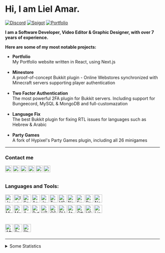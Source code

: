 # Hi, I am Liel Amar.

[![Discord](https://img.shields.io/discord/416652224505184276?color=%235865F2&label=Join%20My%20Discord)](https://discord.gg/NzgBrqR)
[![Spigot](https://img.shields.io/badge/Check%20me%20out%20on-Spigot-yellow)](https://www.spigotmc.org/members/446937/)
[![Portfolio](https://img.shields.io/badge/Visit%20My-Portfolio-blueviolet)](https://lielamar.com)

<b>I am a Software Developer, Video Editor & Graphic Designer, with over 7 years of experience.</b>

<b>Here are some of my most notable projects:</b>
<ul>
  <li><b>Portfolio</b><br>My Portfolio website written in React, using Next.js</li>
  <br>
  <li><b>Minestore</b><br>A proof-of-concept Bukkit plugin - Online Webstores synchronized with Minecraft servers supporting player authentication</li>
  <br>
  <li><b>Two Factor Authentication</b><br>The most powerful 2FA plugin for Bukkit servers. Including support for Bungeecord, MySQL & MongoDB and full-customazation</li>
  <br>
  <li><b>Language Fix</b><br>The best Bukkit plugin for fixing RTL issues for languages such as Hebrew & Arabic</li>
  <br>
  <li><b>Party Games</b><br>A fork of Hypixel's Party Games plugin, including all 26 minigames</li>
</ul>

---

### Contact me

[<img align="left" alt="website"  width="22px" style="fill: orange;" src="https://lielamar.com/svgs/website.svg" />][website]
[<img align="left" alt="twitter"  width="22px" src="https://lielamar.com/svgs/twitter_colored.svg" />][twitter]
[<img align="left" alt="youtube"  width="22px" src="https://lielamar.com/svgs/youtube_colored.svg" />][youtube]
[<img align="left" alt="npm" width="22px" src="https://lielamar.com/svgs/npm_colored.svg" />][npm]
[<img align="left" alt="spigot"   width="22px" src="https://lielamar.com/svgs/spigot_colored.svg" />][spigot]
[<img align="left" alt="linkedin" width="22px" src="https://lielamar.com/svgs/linkedin_colored.svg" />][linkedin]

<br><br>

### Languages and Tools:
<img align="left" alt="Java" width="26px" src="https://lielamar.com/svgs/java.svg" />
<img align="left" alt="IntelliJ" width="26px" src="https://lielamar.com/svgs/intellij.svg" />
<img align="left" alt="Spring" width="26px" src="https://lielamar.com/svgs/spring.svg" />
<img align="left" alt="Android" width="26px" src="https://lielamar.com/svgs/android.svg" />
<img align="left" alt="JavaScript" width="26px" src="https://lielamar.com/svgs/javascript.svg" />
<img align="left" alt="TypeScript" width="26px" src="https://lielamar.com/svgs/typescript.svg" />
<img align="left" alt="VSCode" width="26px" src="https://lielamar.com/svgs/vscode.svg" />
<img align="left" alt="NodeJS" width="26px" src="https://lielamar.com/svgs/nodejs.svg" />
<img align="left" alt="Express" width="26px" src="https://lielamar.com/svgs/express.svg" />
<img align="left" alt="React" width="26px" src="https://lielamar.com/svgs/react.svg" />
<img align="left" alt="NextJS" width="26px" src="https://lielamar.com/svgs/nextjs.svg" />
<br><br>
<img align="left" alt="MySQL" width="26px" src="https://lielamar.com/svgs/mysql.svg" />
<img align="left" alt="MongoDB" width="26px" src="https://lielamar.com/svgs/mongodb.svg" />
<img align="left" alt="AWS" width="26px" src="https://lielamar.com/svgs/aws.svg" />
<img align="left" alt="Python" width="26px" src="https://lielamar.com/svgs/python.svg" />
<img align="left" alt="HTML5" width="26px" src="https://lielamar.com/svgs/html5.svg" />
<img align="left" alt="CSS3" width="26px" src="https://lielamar.com/svgs/css3.svg" />
<img align="left" alt="PHP" width="26px" src="https://lielamar.com/svgs/php.svg" />
<img align="left" alt="Atom" width="26px" src="https://lielamar.com/svgs/atom.svg" />
<img align="left" alt="C#" width="26px" src="https://lielamar.com/svgs/csharp.svg" />
<img align="left" alt="VS" width="26px" src="https://lielamar.com/svgs/vs.svg" />
<img align="left" alt="Linux" width="26px" src="https://lielamar.com/svgs/linux.svg" />

<br><br>

<img align="left" alt="After Effects" width="26px" src="https://lielamar.com/svgs/aftereffects.svg" />
<img align="left" alt="Premiere Pro" width="26px" src="https://lielamar.com/svgs/premierepro.svg" />
<img align="left" alt="Photoshop" width="26px" src="https://lielamar.com/svgs/photoshop.svg" />

<br><br>

---

<details>
  <summary>Some Statistics</summary>
  <img align="left" alt="GitHub Stats" src="https://github-readme-stats.codestackr.vercel.app/api?username=LielAmar&show_icons=true&hide_border=true"/>
</details>

[website]: https://lielamar.com
[twitter]: https://twitter.com/IamLielAmar
[youtube]: https://www.youtube.com/channel/UCK9c8Rixqzy7LqG8eBDy9Fg
[spigot]: https://www.spigotmc.org/members/scorpyon.446937/
[linkedin]: https://www.linkedin.com/in/liel-amar-6069a41a5/
[npm]: https://www.npmjs.com/~lielamar
